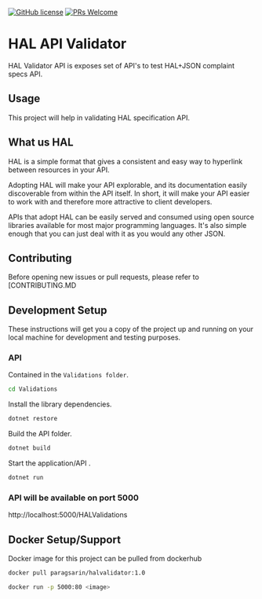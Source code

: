 
[![GitHub license](https://img.shields.io/badge/license-apache-blue.svg)]() 
[![PRs Welcome](https://img.shields.io/badge/PRs-welcome-brightgreen.svg)]()

# HAL API Validator
 
HAL Validator API is exposes set of API's to test HAL+JSON complaint specs API.



## Usage

This project will help in validating HAL specification API.

## What us HAL
HAL is a simple format that gives a consistent and easy way to hyperlink between resources in your API.

Adopting HAL will make your API explorable, and its documentation easily discoverable from within the API itself. In short, it will make your API easier to work with and therefore more attractive to client developers.

APIs that adopt HAL can be easily served and consumed using open source libraries available for most major programming languages. It's also simple enough that you can just deal with it as you would any other JSON.



## Contributing

Before opening new issues or pull requests, please refer to [CONTRIBUTING.MD

## Development Setup

These instructions will get you a copy of the project up and running on your local machine for development and testing purposes.


### API

Contained in the `Validations folder`.

```bash
cd Validations
```

Install the library dependencies.

```bash
dotnet restore
```

Build the API folder.

````bash
dotnet build
````

Start the application/API .

````bash
dotnet run
````

### API will be available on port 5000 

http://localhost:5000/HALValidations



## Docker Setup/Support
Docker image for this project can be pulled from dockerhub

```bash
docker pull paragsarin/halvalidator:1.0
````

```bash
docker run -p 5000:80 <image>
````
